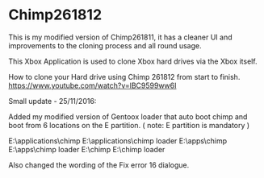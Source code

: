 # Chimp261812
This is my modified version of Chimp261811, it has a cleaner UI and improvements to the cloning process and all round usage.

This Xbox Application is used to clone Xbox hard drives via the Xbox itself.

How to clone your Hard drive using Chimp 261812 from start to finish.
https://www.youtube.com/watch?v=lBC9599ww6I


Small update - 25/11/2016:

Added my modified version of Gentoox loader that auto boot chimp and boot from 6 locations on the E partition.
( note: E partition is mandatory )

E:\applications\chimp
E:\applications\chimp loader
E:\apps\chimp
E:\apps\chimp loader
E:\chimp
E:\chimp loader

Also changed the wording of the Fix error 16 dialogue.
